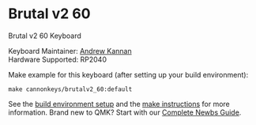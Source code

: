 # Brutal v2 60

Brutal v2 60 Keyboard

Keyboard Maintainer: [Andrew Kannan](https://github.com/awkannan)  
Hardware Supported: RP2040  

Make example for this keyboard (after setting up your build environment):

    make cannonkeys/brutalv2_60:default

See the [build environment setup](https://docs.qmk.fm/#/getting_started_build_tools) and the [make instructions](https://docs.qmk.fm/#/getting_started_make_guide) for more information. Brand new to QMK? Start with our [Complete Newbs Guide](https://docs.qmk.fm/#/newbs).
